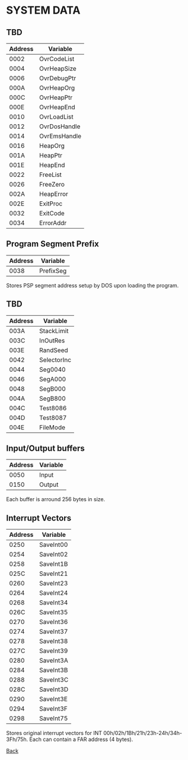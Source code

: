 # SYSTEM DATA

## TBD

|Address|   Variable  |
|-------|-------------|
| 0002  | OvrCodeList |
| 0004  | OvrHeapSize |
| 0006  | OvrDebugPtr |
| 000A  | OvrHeapOrg  |
| 000C  | OvrHeapPtr  |
| 000E  | OvrHeapEnd  |
| 0010  | OvrLoadList |
| 0012  | OvrDosHandle|
| 0014  | OvrEmsHandle|
| 0016  | HeapOrg     |
| 001A  | HeapPtr     |
| 001E  | HeapEnd     |
| 0022  | FreeList    |
| 0026  | FreeZero    |
| 002A  | HeapError   |
| 002E  | ExitProc    |
| 0032  | ExitCode    |
| 0034  | ErrorAddr   |

## Program Segment Prefix

|Address|   Variable  |
|-------|-------------|
| 0038  | PrefixSeg   |

Stores PSP segment address setup by DOS upon loading the program.

## TBD

|Address|   Variable  |
|-------|-------------|
| 003A  | StackLimit  |
| 003C  | InOutRes    |
| 003E  | RandSeed    |
| 0042  | SelectorInc |
| 0044  | Seg0040     |
| 0046  | SegA000     |
| 0048  | SegB000     |
| 004A  | SegB800     |
| 004C  | Test8086    |
| 004D  | Test8087    |
| 004E  | FileMode    |

## Input/Output buffers

|Address|   Variable  |
|-------|-------------|
| 0050  | Input       |
| 0150  | Output      |

Each buffer is arround 256 bytes in size.

## Interrupt Vectors

|Address|   Variable  |
|-------|-------------|
| 0250  | SaveInt00   |
| 0254  | SaveInt02   |
| 0258  | SaveInt1B   |
| 025C  | SaveInt21   |
| 0260  | SaveInt23   |
| 0264  | SaveInt24   |
| 0268  | SaveInt34   |
| 026C  | SaveInt35   |
| 0270  | SaveInt36   |
| 0274  | SaveInt37   |
| 0278  | SaveInt38   |
| 027C  | SaveInt39   |
| 0280  | SaveInt3A   |
| 0284  | SaveInt3B   |
| 0288  | SaveInt3C   |
| 028C  | SaveInt3D   |
| 0290  | SaveInt3E   |
| 0294  | SaveInt3F   |
| 0298  | SaveInt75   |

Stores original interrupt vectors for INT 00h/02h/1Bh/21h/23h-24h/34h-3Fh/75h. Each can contain a FAR address (4 bytes).

[Back](README.md)